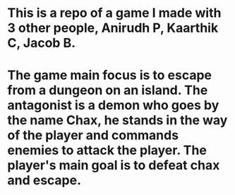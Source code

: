 # This is a repo of a game I made with 3 other people, Anirudh P, Kaarthik C, Jacob B.

# The game main focus is to escape from a dungeon on an island. The antagonist is a demon who goes by the name Chax, he stands in the way of the player and commands enemies to attack the player. The player's main goal is to defeat chax and escape.